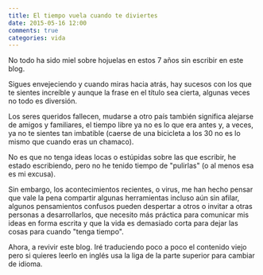 ```yaml
---
title: El tiempo vuela cuando te diviertes
date: 2015-05-16 12:00
comments: true
categories: vida
---
```


No todo ha sido miel sobre hojuelas en estos 7 años sin escribir en este blog.

Sigues envejeciendo y cuando miras hacia atrás, hay sucesos con los que te sientes increíble y aunque la frase en el título sea cierta, algunas veces no todo es diversión.

Los seres queridos fallecen, mudarse a otro país también significa alejarse de amigos y familiares, el tiempo libre ya no es lo que era antes y, a veces, ya no te sientes tan imbatible (caerse de una bicicleta a los 30 no es lo mismo que cuando eras un chamaco).

No es que no tenga ideas locas o estúpidas sobre las que escribir, he estado escribiendo, pero no he tenido tiempo de "pulirlas" (o al menos esa es mi excusa).

Sin embargo, los acontecimientos recientes, o virus, me han hecho pensar que vale la pena compartir algunas herramientas incluso aún sin afilar, algunos pensamientos confusos pueden despertar a otros o invitar a otras personas a desarrollarlos, que necesito más práctica para comunicar mis ideas en forma escrita y que la vida es demasiado corta para dejar las cosas para cuando "tenga tiempo".

Ahora, a revivir este blog. Iré traduciendo poco a poco el contenido viejo pero si quieres leerlo en inglés usa la liga de la parte superior para cambiar de idioma.
